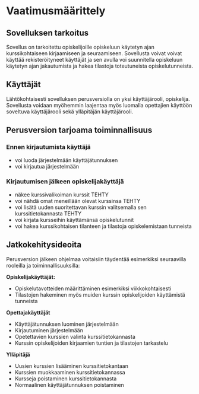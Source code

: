 # Vaatimusmäärittely

## Sovelluksen tarkoitus

Sovellus on tarkoitettu opiskelijoille opiskeluun käytetyn ajan kurssikohtaiseen kirjaamiseen ja seuraamiseen. Sovellusta voivat voivat käyttää rekisteröityneet käyttäjät ja sen avulla voi suunnitella opiskeluun käytetyn ajan jakautumista ja hakea tilastoja toteutuneista opiskelutunneista.

## Käyttäjät 

Lähtökohtaisesti sovelluksen perusversiolla on yksi käyttäjärooli, opiskelija. Sovellusta voidaan myöhemmin laajentaa myös luomalla opettajien käyttöön soveltuva käyttäjärooli sekä ylläpitäjän käyttäjärooli.
 
## Perusversion tarjoama toiminnallisuus

### Ennen kirjautumista käyttäjä

* voi luoda järjestelmään käyttäjätunnuksen
* voi kirjautua järjestelmään

### Kirjautumisen jälkeen opiskelijakäyttäjä

* näkee kurssivalikoiman kurssit TEHTY
* voi nähdä omat meneillään olevat kurssinsa TEHTY
* voi lisätä uuden suoritettavan kurssin valitsemalla sen kurssitietokannasta TEHTY
* voi kirjata kursseihin käyttämänsä opiskelutunnit
* voi hakea kurssikohtaisen tilanteen ja tilastoja opiskelemistaan tunneista
 
## Jatkokehitysideoita

Perusversion jälkeen ohjelmaa voitaisiin täydentää esimerkiksi seuraavilla rooleilla ja toiminnallisuuksilla:

**Opiskelijakäyttäjät:**

* Opiskelutavotteiden määrittäminen esimerkiksi viikkokohtaisesti
* Tilastojen hakeminen myös muiden kurssin opiskelijoiden käyttämistä tunneista

**Opettajakäyttäjät**

* Käyttäjätunnuksen luominen järjestelmään
* Kirjautuminen järjestelmään
* Opetettavien kurssien valinta kurssitietokannasta
* Kurssin opiskelijoiden kirjaamien tuntien ja tilastojen tarkastelu

**Ylläpitäjä**

* Uusien kurssien lisääminen kurssitietokantaan
* Kurssien muokkaaminen kurssitietokannassa
* Kursseja poistaminen kurssitietokannasta
* Normaalinen käyttäjätunnuksen poistaminen 

